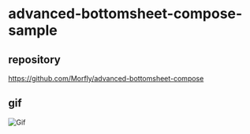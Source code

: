 # advanced-bottomsheet-compose-sample


## repository
https://github.com/Morfly/advanced-bottomsheet-compose

## gif
![Gif](https://github.com/user-attachments/assets/2ee76573-a3ce-4b79-a783-6ec2d43b6b13)
